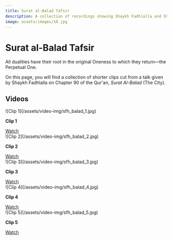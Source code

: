 ```yaml
---
title: Surat al-Balad Tafsir
description: A collection of recordings showing Shaykh Fadhlalla and Shaykh Muslim in conversation about the 57th Surat of the Qur'an, al-Balad.
image: assets/images/10.jpg
---
```


# Surat al-Balad Tafsir

<div class="callout">
All dualities have their root in the original Oneness to which they return—the Perpetual One.
</div>

On this page, you will find a collection of shorter clips cut from a talk given by Shaykh Fadhlalla on Chapter 90 of the Qur'an, _Surat Al-Balad_ (The City). 

## Videos

<div markdown="1" class="card video sidebar center gemoji center-content">

<div markdown="2" class="video-image">
![Clip 1](/assets/video-img/sfh_balad_1.jpg)
</div>

**Clip 1**

<div markdown="3" class="video-link">
<a target="_blank" href="https://www.youtube.com/watch?v=pet9fsZ6cw0">Watch</a>
</div>

</div>

<div markdown="1" class="card video sidebar center gemoji center-content">

<div markdown="2" class="video-image">
![Clip 2](/assets/video-img/sfh_balad_2.jpg)
</div>

**Clip 2**

<div markdown="3" class="video-link">
<a target="_blank" href="https://www.youtube.com/watch?v=v5moB2MWA-w">Watch</a>
</div>

</div>

<div markdown="1" class="card video sidebar center gemoji center-content">

<div markdown="2" class="video-image">
![Clip 3](/assets/video-img/sfh_balad_3.jpg)
</div>

**Clip 3**

<div markdown="3" class="video-link">
<a target="_blank" href="https://www.youtube.com/watch?v=voltvrJW3iU">Watch</a>
</div>

</div>

<div markdown="1" class="card video sidebar center gemoji center-content">

<div markdown="2" class="video-image">
![Clip 4](/assets/video-img/sfh_balad_4.jpg)
</div>

**Clip 4**

<div markdown="3" class="video-link">
<a target="_blank" href="https://www.youtube.com/watch?v=LeAhvySu81Q">Watch</a>
</div>

</div>

<div markdown="1" class="card video sidebar center gemoji center-content">

<div markdown="2" class="video-image">
![Clip 5](/assets/video-img/sfh_balad_5.jpg)
</div>

**Clip 5**

<div markdown="3" class="video-link">
<a target="_blank" href="https://www.youtube.com/watch?v=hqFBClq8kFQ">Watch</a>
</div>

</div>
